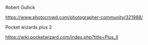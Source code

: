Robert Gullick

https://www.photocrowd.com/photographer-community/321988/


Pocket wizards plus 2

https://wiki.pocketwizard.com/index.php?title=Plus_II
